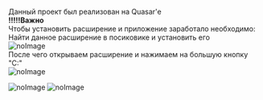 Данный проект был реализован на Quasar'e<br>
**!!!!!Важно**<br>
Чтобы установить расширение и приложение заработало необходимо:<br>
Найти данное расширение в посиковике и установить его <br>
![noImage](https://i.imgur.com/fi9e3i5.png) <br>
После чего открываем расширение и нажимаем на большую кнопку "C:"<br>
![noImage](https://lh3.googleusercontent.com/nfF6PyeLmx7O9cJ0r5pJ9J5Rk0KPlKzZN0FAS2sPso3ClSiTsRWseUXGQAGNa1D-Jk4Z039YPPb6Kz1LCZTBQMSvV2o=w640-h400-e365-rj-sc0x00ffffff) <br>

![noImage](https://i.imgur.com/gyebCkP.png)
![noImage](https://i.imgur.com/Zr68uqU.png)
